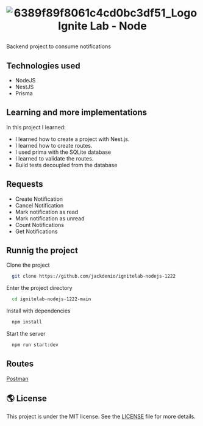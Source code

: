 <h1 align="center">

![6389f89f8061c4cd0bc3df51_Logo Ignite Lab - Node](https://user-images.githubusercontent.com/1002270/208107640-b14f9d8d-7f8b-4718-a5c1-58f82bbbbc4c.svg)
</h1>


Backend project to consume notifications

##  Technologies used

-  NodeJS
-  NestJS
-  Prisma

## Learning and more implementations

In this project I learned:

- I learned how to create a project with Nest.js.
- I learned how to create routes.
- I used prima with the SQLite database
- I learned to validate the routes.
- Build tests decoupled from the database

## Requests

 - Create Notification
 - Cancel Notification
 - Mark notification as read
 - Mark notification as unread
 - Count Notifications
 - Get Notifications

## Runnig the project

Clone the project

```bash
  git clone https://github.com/jackdenio/ignitelab-nodejs-1222
```

Enter the project directory

```bash
  cd ignitelab-nodejs-1222-main
```

Install with dependencies

```bash
  npm install
```

Start the server

```bash
  npm run start:dev
```



## Routes

[Postman](https://www.postman.com/deniodev/workspace/todev/collection/6504447-bd883238-fafb-4dda-899b-67c2f212f740?action=share&creator=6504447)

## 🌎 License

This project is under the MIT license. See the [LICENSE](https://choosealicense.com/licenses/mit/) file for more details.
